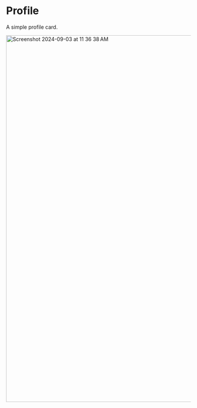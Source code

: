# Profile
A simple profile card.


<img width="1001" alt="Screenshot 2024-09-03 at 11 36 38 AM" src="https://github.com/user-attachments/assets/a3d424aa-c33d-4222-b78f-163496d5815f">
